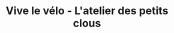 ---
title: "Vive le vélo - L'atelier des petits clous"
url: /la-rochelle/vive-le-velo-latelier-des-petits-clous/
shop: vélo
---